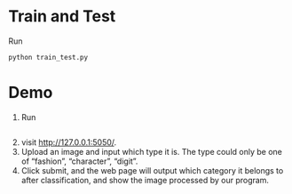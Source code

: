 # Train and Test
Run 
```
python train_test.py
```

# Demo
1. Run 
```python demo.py
```
2. visit http://127.0.0.1:5050/. 
3. Upload an image and input which type it is. The type could only be one of “fashion”, “character”, “digit”. 
4. Click submit, and the web page will output which category it belongs to after classification, and show the image processed by our program.
